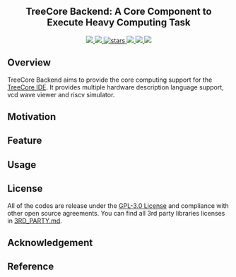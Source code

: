 <p align="center">
    <!-- <img width="200px" src="./.images/tree_core_logo.svg" align="center" alt="Tree Core CPU" /> -->
    <h2 align="center">TreeCore Backend: A Core Component to Execute Heavy Computing Task</h2>
</p>
<p align="center">
   <a href="https://github.com/microdynamics-cpu/tree-core-backend/actions">
    <img src="https://img.shields.io/github/workflow/status/microdynamics-cpu/tree-core-backend/unit-test/main?label=unit-test&logo=github&style=flat-square">
    </a>
    <a href="./LICENSE">
      <img src="https://img.shields.io/github/license/microdynamics-cpu/tree-core-backend?color=brightgreen&logo=github&style=flat-square">
    </a>
    <a href="https://github.com/microdynamics-cpu/tree-core-backend">
      <img alt="stars" src="https://img.shields.io/github/stars/microdynamics-cpu/tree-core-backend?color=blue&style=flat-square" />
    </a>
    <a href="https://github.com/microdynamics-cpu/tree-core-backend">
      <img src="https://img.shields.io/badge/total%20lines-3k-red?style=flat-square">
    </a>
    <a href="https://github.com/microdynamics-cpu/tree-core-backend">
      <img src="https://img.shields.io/badge/dep%20framework-lsp%20webgl-red?style=flat-square">
  </a>
    <a href="./CONTRIBUTING.md">
      <img src="https://img.shields.io/badge/contribution-welcome-brightgreen?style=flat-square">
    </a>
</p>

## Overview
TreeCore Backend aims to provide the core computing support for the [TreeCore IDE](https://github.com/microdynamics-cpu/tree-core-ide). It provides multiple hardware description language support, vcd wave viewer and riscv simulator.

## Motivation
## Feature
## Usage

## License
All of the codes are release under the [GPL-3.0 License](LICENSE) and compliance with other open source agreements. You can find all 3rd party libraries licenses in [3RD_PARTY.md](./3RD_PARTY.md).

## Acknowledgement

## Reference